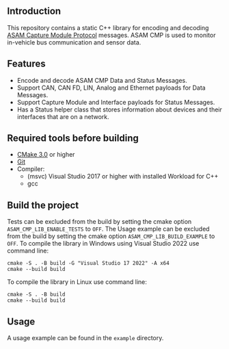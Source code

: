 ## Introduction
This repository contains a static C++ library for encoding and decoding [ASAM Capture Module Protocol](https://www.asam.net/standards/detail/cmp/) messages. ASAM CMP is used to monitor in-vehicle bus communication and sensor data. 

## Features
- Encode and decode ASAM CMP Data and Status Messages.
- Support CAN, CAN FD, LIN, Analog and Ethernet payloads for Data Messages.
- Support Capture Module and Interface payloads for Status Messages.
- Has a Status helper class that stores information about devices and their interfaces that are on a network.

## Required tools before building
 - [CMake 3.0](https://cmake.org/) or higher
 - [Git](https://git-scm.com/)
 - Compiler:
   - (msvc) Visual Studio 2017 or higher with installed Workload for C++
   - gcc
   
## Build the project
Tests can be excluded from the build by setting the cmake option `ASAM_CMP_LIB_ENABLE_TESTS` to `OFF`.
The Usage example can be excluded from the build by setting the cmake option `ASAM_CMP_LIB_BUILD_EXAMPLE` to `OFF`.
To compile the library in Windows using Visual Studio 2022 use command line:
```
cmake -S . -B build -G "Visual Studio 17 2022" -A x64
cmake --build build
```
To compile the library in Linux use command line:
```
cmake -S . -B build
cmake --build build
```

## Usage
A usage example can be found in the `example` directory.
